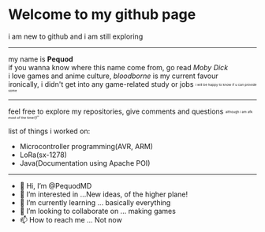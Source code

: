 # Welcome to my github page  
i am new to github and i am still exploring  
___
my name is **Pequod**  
if you wanna know where this name come from, go read *Moby Dick*  
i love games and anime culture, *bloodborne* is my current favour  
ironically, i didn't get into any game-related study or jobs <sub><sup><sub><sup>i will be happy to know if u can provide some</sub></sup></sub></sup>  
___
feel free to explore my repositories, give comments and questions <sub><sup><sub><sup>although i am afk most of the time😴</sub></sup></sub></sup>  

list of things i worked on:  
+ Microcontroller programming(AVR, ARM)
+ LoRa(sx-1278)
+ Java(Documentation using Apache POI)
___
- 👋 Hi, I’m @PequodMD
- 👀 I’m interested in ...New ideas, of the higher plane!
- 🌱 I’m currently learning ... basically everything
- 💞️ I’m looking to collaborate on ... making games
- 📫 How to reach me ... Not now
